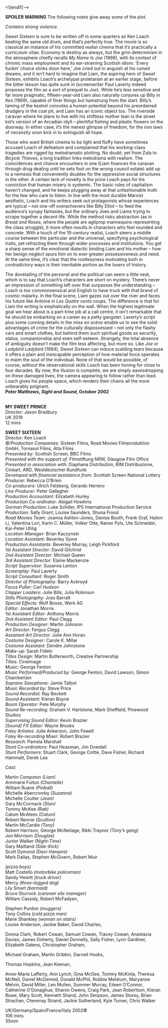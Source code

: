 

<![endif]-->

**SPOILER WARNING** The following notes give away some of the plot.

_Contains strong violence._

_Sweet Sixteen_ is sure to be written off in some quarters as Ken Loach beating the same old drum, and that’s perfectly true. The movie is so classical an instance of his committed realist cinema that it’s practically a curriculum vitae. Economy is destiny as always, but the grim determinism in the atmosphere chiefly recalls _My Name Is Joe_ (1998), with its context of chronic mass employment and its ear-straining Scottish idiom. ‘Every fuckin’ choice stinks doon here,’ Joe cried out in anguish at his ruined dreams, and it isn’t hard to imagine that Liam, the aspiring hero of _Sweet Sixteen_, exhibits Loach’s archetypal proletarian at an earlier stage, before the bitter lesson has quite sunk in (screenwriter Paul Laverty indeed proposes the film as a sort of prequel to _Joe_). While he’s less sensitive and far more pragmatic, fifteen-year-old Liam also naturally conjures up Billy in _Kes_ (1969), capable of finer things but hamstrung from the start. Billy’s taming of the kestrel connotes a human potential beyond his preordained drudgery in the coal pit, and Liam has an iconic object too. The riverside caravan where he plans to live with his shiftless mother lean is the street kid’s version of an Arcadian idyll – plentiful fishing and plastic flowers on the doorway. In either case, it’s the merest glimpse of freedom, for the iron laws of necessity soon kick in to extinguish all hope.

Those who want British cinema to be light and fluffy have sometimes accused Loach of defeatism and complained that his working-class tragedies are rigged by melodramatic plotting. No doubt; yet from Zola to _Bicycle Thieves_, a long tradition links melodrama with realism. The coincidences and chance encounters in one (Liam finances the caravan through drug dealing until he sets foot on the wrong council estate) add up to a nemesis that conveniently doubles for the oppressive social structures in the other. A certain lack of novelty is the price Loach pays for his conviction that human misery is systemic. The basic rules of capitalism haven’t changed, and he keeps plugging away at that unfashionable truth for the few who care to listen. In line with the most durable Marxist aesthetic, Loach and his writers seek out protagonists whose experiences are typical – not one-off overachievers like Billy Elliot – to feed the audience’s syrupy fantasies, but the ordinary Joes and Liams trying to scrape together a decent life. While the method risks abstraction (as in _Bread and Roses_, where the people are agitprop mannequins representing the class struggle), it more often results in characters who feel rounded and concrete. With a touch of the 19-century realist, Loach steers a middle course between the particular and the universal, specifying psychological traits, yet refracting them through wider processes and institutions. You get a sharp sense of the emotional dialectic binding Liam and his mother – how her benign neglect spurs him on to ever greater possessiveness and need. At the same time, it’s clear that the rootlessness motivating both in contradictory ways is their inevitable portion as the losers of history.

The dovetailing of the personal and the political can seem a little neat, which is to say that Loach’s characters are short on mystery. There’s never an impression of something left over that surpasses the understanding – Loach is too commonsensical and English to have truck with that brand of cosmic malarky. In the final scene, Liam gazes out over the river and faces his future like Antoine in _Les Quatre cents coups_. The difference is that for Liam the writing is emphatically on the wall. When the highest legitimate goal we hear about is a part-time job at a call centre, it isn’t remarkable that he should be embarking on a career as a petty gangster. Laverty’s script plus some cunning details in the _mise en scène_ enable us to see the solid advantages of crime for the culturally dispossessed – not only the flashy cars and smart clothes, but behind them such spiritual goods as security, status, companionship and even self-esteem. Strangely, the total absence of ambiguity doesn’t make the film less affecting, but more so. Like _Joe_ or _Ladybird Ladybird_ (1994), _Sweet Sixteen_ can induce scalding tears because it offers a plain and inescapable perception of how material force operates to maim the soul of the individual. None of that would be possible, of course, without the observational skills Loach has been honing for close to four decades. By now, the illusion is complete, we are simply eavesdropping on these damaged lives, the camera appearing to follow rather than lead. Loach gives his people space, which renders their chains all the more unbearably poignant.  
**Peter Matthews, _Sight and Sound_, October 2002**  
<br>

**MY SWEET PRINCE**  
_Director:_ Jason Bradbury  
UK 2019  
12 mins  

**SWEET SIXTEEN**  
_Director:_ Ken Loach  
_©/Production Companies:_ Sixteen Films,
Road Movies Filmproduktion GmbH,
Tornasol Films, Alta Films  
_Presented by:_ Scottish Screen, BBC Films  
_Presented with the support of:_ Filmstiftung NRW, Glasgow Film Office  
_Presented in association with:_ Diaphana Distribution, BIM Distribuzione, Cinéart, ARD, Westdeutscher Rundfunk  
_Developed with financial assistance from:_ Scottish Screen National Lottery  
_Producer:_ Rebecca O’Brien  
_Co-producers:_ Ulrich Felsberg, Gerardo Herrero  
_Line Producer:_ Peter Gallagher  
_Production Accountant:_ Elizabeth Hurley  
_Production Co-ordinator:_ Abigail Howkins  
_German Production:_ Luke Schiller, IPS International Production Service  
_Production:_ Sally Grant, Louise Saunders, Shuna Frood  
_Road Movies Team:_ Joanna Ashton-Jones, Denise Booth, Frank Graf, Hailon Li, Valentina Lori, Karin C. Müller, Volker Otte, Rainer Pyls, Ute Schneider, Kai-Peter Uhlig  
_Location Manager:_ Brian Kaczynski  
_Location Assistant:_ Beverley Syme  
_Production Assistants:_ Beverley Murray, Leigh Pickford  
_1st Assistant Director:_ David Gilchrist  
_2nd Assistant Director:_ Michael Queen  
_3rd Assistant Director:_ Elaine Mackenzie  
_Script Supervisor:_ Susanna Lenton  
_Screenplay:_ Paul Laverty  
_Script Consultant:_ Roger Smith  
_Director of Photography:_ Barry Ackroyd  
_Focus Puller:_ Carl Hudson  
_Clapper Loaders:_ Julie Bills, Julia Robinson  
_Stills Photography:_ Joss Barratt  
_Special Effects:_ Wolf Bosse, Werk AG  
_Editor:_ Jonathan Morris  
_1st Assistant Editor:_ Anthony Morris  
_2nd Assistant Editor:_ Paul Clegg  
_Production Designer:_ Martin Johnson  
_Art Director:_ Fergus Clegg  
_Assistant Art Director:_ Julie Ann Horan  
_Costume Designer:_ Carole K. Millar  
_Costume Assistant:_ Deirdre Johnstone  
_Make-up:_ Sarah Fidelo  
_Titles Design:_ Martin Butterworth, Creative Partnership  
_Titles:_ Cineimage  
_Music:_ George Fenton  
_Music Performed/Produced by:_ George Fenton, David Lawson, Simon Chamberlain  
_Soprano Saxophone:_ Jamie Talbot  
_Music Recorded by:_ Steve Price  
_Sound Recordist:_ Ray Beckett  
_Sound Assistant:_ Kieran Boyne  
_Boom Operator:_ Pete Murphy  
_Sound Re-recording:_ Graham V. Hartstone, Mark Sheffield, Pinewood Studios  
_Supervising Sound Editor:_ Kevin Brazier  
_[Sound] FX Editor:_ Wayne Brooks  
_Foley Artistes:_ Julie Ankerson, John Fewell  
_Foley Re-recording Mixer:_ Robert Brazier  
_Research:_ Pamela Marshall  
_Stunt Co-ordinators:_ Paul Heasman, Jim Dowdall  
_Stunt Performers:_ Stuart Clark, George Cottle, Dave Fisher, Richard Hammatt, Derek Lea

_Cast:_

Martin Compston _(Liam)_  
Annmarie Fulton _(Chantelle)_  
William Ruane _(Pinball)_  
Michelle Abercromby _(Suzanne)_  
Michelle Coulter _(Jean)_  
Gary McCormack _(Stan)_  
Tommy McKee _(Rab)_  
Calum McAlees _(Calum)_  
Robert Rennie _(Scullion)_  
Martin McCardie _(Tony)_  
Robert Harrison, George McNeilage, Rikki Traynor _(Tony’s gang)_  
Jon Morrison _(Douglas)_  
Junior Walker _(Night-Time)_  
Gary Maitland _(Side-Kick)_  
Scott Dymond _(Davi-Vampire)_  
Mark Dallas, Stephen McGivern, Robert Muir

_(pizza boys)_  
Matt Costello _(motorbike policeman)_  
Sandy Hewitt _(truck driver)_  
Mercy _(three-legged dog)_  
Lily Smart _(barmaid)_  
Bruce Sturrock _(caravan site manager)_  
William Cassidy, Robert McFadyen,

Stephen Purdon _(muggers)_  
Tony Collins _(cold pizza man)_  
Marie Shankley _(woman on stairs)_  
Louise Anderson, Jackie Baker, David Charles,

Donna Clark, Robert Cowan, Samuel Cowan, Tracey Cowan, Anastacia Davies, James Doherty, Daniel Donnelly, Sally Fisher, Lynn Gardiner, Elizabeth Gatens, Christopher Graham,

Michael Graham, Martin Gribbin,  Darnell Hooks,

Thomas Hopkins, Jean Keenan,

Anne-Marie Lafferty, Ann Lynch, Gina McGee, Tommy McKinla, Theresa McNeil, Daniel McDermid, Donald McPhil, Robbie Meldrum, Maryanne Melvin, David Miller, Len Mullen, Summer Murray, Eileen O’Connor, Catherine O’Donaghue, Sharon Owens, Craig Park, Jean Robertson, Kieran Rowe, Mary Scott, Kenneth Shand, John Simpson, James Storey, Brian Strachan, Cherenay Strand, Jackie Sutherland, Kyle Turner, Chris Walker  

UK/Germany/Spain/France/Italy 2002©  
106 mins  
35mm  
<!--stackedit_data:
eyJoaXN0b3J5IjpbLTE3MDk2MjkwMDcsMTI0NDcwOTMyMV19
-->